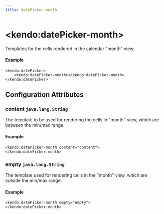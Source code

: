 ```yaml
---
title: datePicker-month
---
```


# \<kendo:datePicker-month\>

Templates for the cells rendered in the calendar "month" view.

#### Example
    <kendo:datePicker>
        <kendo:datePicker-month></kendo:datePicker-month>
    </kendo:datePicker>

## Configuration Attributes

### content `java.lang.String`

The template to be used for rendering the cells in "month" view, which are between the min/max range.

#### Example
    <kendo:datePicker-month content="content">
    </kendo:datePicker-month>

### empty `java.lang.String`

The template used for rendering cells in the "month" view, which are outside the min/max range.

#### Example
    <kendo:datePicker-month empty="empty">
    </kendo:datePicker-month>

